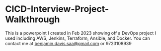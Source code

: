 # CICD-Interview-Project-Walkthrough
This is a powerpoint I created in Feb 2023 showing off a DevOps project I used including AWS, Jenkins, Terraform, Ansible, and Docker.
You can contact me at benjamin.davis.saa@gmail.com or 9723108939
